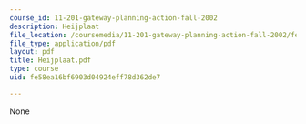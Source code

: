 ```yaml
---
course_id: 11-201-gateway-planning-action-fall-2002
description: Heijplaat
file_location: /coursemedia/11-201-gateway-planning-action-fall-2002/fe58ea16bf6903d04924eff78d362de7_Heijplaat.pdf
file_type: application/pdf
layout: pdf
title: Heijplaat.pdf
type: course
uid: fe58ea16bf6903d04924eff78d362de7

---
```

None